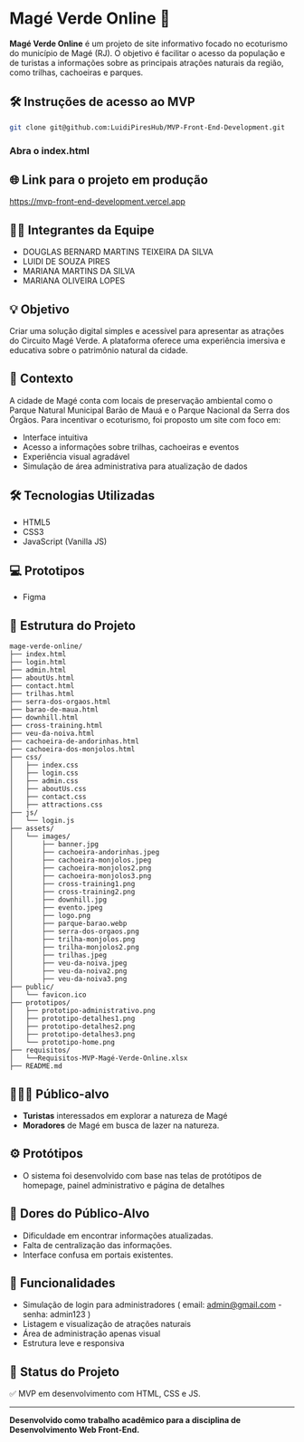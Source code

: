# Magé Verde Online 🌿

**Magé Verde Online** é um projeto de site informativo focado no ecoturismo do município de Magé (RJ). O objetivo é facilitar o acesso da população e de turistas a informações sobre as principais atrações naturais da região, como trilhas, cachoeiras e parques.

## 🛠 Instruções de acesso ao MVP

```bash
git clone git@github.com:LuidiPiresHub/MVP-Front-End-Development.git
```

### Abra o index.html

## 🌐 Link para o projeto em produção

https://mvp-front-end-development.vercel.app

## 🧑‍💻 Integrantes da Equipe
- DOUGLAS BERNARD MARTINS TEIXEIRA DA SILVA
- LUIDI DE SOUZA PIRES 
- MARIANA MARTINS DA SILVA
- MARIANA OLIVEIRA LOPES

## 💡 Objetivo

Criar uma solução digital simples e acessível para apresentar as atrações do Circuito Magé Verde. A plataforma oferece uma experiência imersiva e educativa sobre o patrimônio natural da cidade.

## 🧠 Contexto

A cidade de Magé conta com locais de preservação ambiental como o Parque Natural Municipal Barão de Mauá e o Parque Nacional da Serra dos Órgãos. Para incentivar o ecoturismo, foi proposto um site com foco em:

- Interface intuitiva
- Acesso a informações sobre trilhas, cachoeiras e eventos
- Experiência visual agradável
- Simulação de área administrativa para atualização de dados

## 🛠️ Tecnologias Utilizadas

- HTML5
- CSS3
- JavaScript (Vanilla JS)

## 💻 Prototipos

- Figma

## 📁 Estrutura do Projeto

```
mage-verde-online/
├── index.html
├── login.html
├── admin.html
├── aboutUs.html
├── contact.html
├── trilhas.html
├── serra-dos-orgaos.html
├── barao-de-maua.html
├── downhill.html
├── cross-training.html
├── veu-da-noiva.html
├── cachoeira-de-andorinhas.html
├── cachoeira-dos-monjolos.html
├── css/
│   ├── index.css
│   ├── login.css
│   ├── admin.css
│   ├── aboutUs.css
│   ├── contact.css
│   ├── attractions.css
├── js/
│   └── login.js
├── assets/
│   └── images/
│       ├── banner.jpg
│       ├── cachoeira-andorinhas.jpeg
│       ├── cachoeira-monjolos.jpeg
│       ├── cachoeira-monjolos2.png
│       ├── cachoeira-monjolos3.png
│       ├── cross-training1.png
│       ├── cross-training2.png
│       ├── downhill.jpg
│       ├── evento.jpeg
│       ├── logo.png
│       ├── parque-barao.webp
│       ├── serra-dos-orgaos.png
│       ├── trilha-monjolos.png
│       ├── trilha-monjolos2.png
│       ├── trilhas.jpeg
│       ├── veu-da-noiva.jpeg
│       ├── veu-da-noiva2.png
│       ├── veu-da-noiva3.png
├── public/
│   └── favicon.ico
├── prototipos/
│   ├── prototipo-administrativo.png
│   ├── prototipo-detalhes1.png
│   ├── prototipo-detalhes2.png
│   ├── prototipo-detalhes3.png
│   └── prototipo-home.png
├── requisitos/
│   └──Requisitos-MVP-Magé-Verde-Online.xlsx
├── README.md
```

## 🧑‍🤝‍🧑 Público-alvo

- **Turistas** interessados em explorar a natureza de Magé
- **Moradores** de Magé em busca de lazer na natureza.

## ⚙️ Protótipos 

- O sistema foi desenvolvido com base nas telas de protótipos de homepage, painel administrativo e página de detalhes

## 💢 Dores do Público-Alvo

- Dificuldade em encontrar informações atualizadas.
- Falta de centralização das informações.
- Interface confusa em portais existentes.

## 🔐 Funcionalidades

- Simulação de login para administradores ( email: admin@gmail.com - senha: admin123 )
- Listagem e visualização de atrações naturais
- Área de administração apenas visual
- Estrutura leve e responsiva

## 🚀 Status do Projeto

✅ MVP em desenvolvimento com HTML, CSS e JS.

---

**Desenvolvido como trabalho acadêmico para a disciplina de Desenvolvimento Web Front-End.**